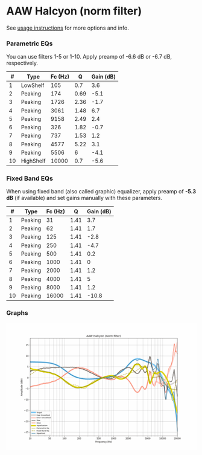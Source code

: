 # AAW Halcyon (norm filter)
See [usage instructions](https://github.com/jaakkopasanen/AutoEq#usage) for more options and info.

### Parametric EQs
You can use filters 1-5 or 1-10. Apply preamp of -6.6 dB or -6.7 dB, respectively.

|   # | Type      |   Fc (Hz) |    Q |   Gain (dB) |
|-----|-----------|-----------|------|-------------|
|   1 | LowShelf  |       105 | 0.7  |         3.6 |
|   2 | Peaking   |       174 | 0.69 |        -5.1 |
|   3 | Peaking   |      1726 | 2.36 |        -1.7 |
|   4 | Peaking   |      3061 | 1.48 |         6.7 |
|   5 | Peaking   |      9158 | 2.49 |         2.4 |
|   6 | Peaking   |       326 | 1.82 |        -0.7 |
|   7 | Peaking   |       737 | 1.53 |         1.2 |
|   8 | Peaking   |      4577 | 5.22 |         3.1 |
|   9 | Peaking   |      5506 | 6    |        -4.1 |
|  10 | HighShelf |     10000 | 0.7  |        -5.6 |

### Fixed Band EQs
When using fixed band (also called graphic) equalizer, apply preamp of **-5.3 dB** (if available) and set gains manually with these parameters.

|   # | Type    |   Fc (Hz) |    Q |   Gain (dB) |
|-----|---------|-----------|------|-------------|
|   1 | Peaking |        31 | 1.41 |         3.7 |
|   2 | Peaking |        62 | 1.41 |         1.7 |
|   3 | Peaking |       125 | 1.41 |        -2.8 |
|   4 | Peaking |       250 | 1.41 |        -4.7 |
|   5 | Peaking |       500 | 1.41 |         0.2 |
|   6 | Peaking |      1000 | 1.41 |         0   |
|   7 | Peaking |      2000 | 1.41 |         1.2 |
|   8 | Peaking |      4000 | 1.41 |         5   |
|   9 | Peaking |      8000 | 1.41 |         1.2 |
|  10 | Peaking |     16000 | 1.41 |       -10.8 |

### Graphs
![](./AAW%20Halcyon%20(norm%20filter).png)
